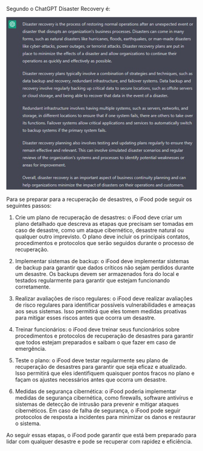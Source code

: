Segundo o ChatGPT Disaster Recovery é:

![Disaster Recovery](/images/Distaster-Recovery.png)

Para se preparar para a recuperação de desastres, o iFood pode seguir os seguintes passos:

1. Crie um plano de recuperação de desastres: o iFood deve criar um plano detalhado que descreva as etapas que precisam ser tomadas em caso de desastre, como um ataque cibernético, desastre natural ou qualquer outro imprevisto. O plano deve incluir os principais contatos, procedimentos e protocolos que serão seguidos durante o processo de recuperação.

2. Implementar sistemas de backup: o iFood deve implementar sistemas de backup para garantir que dados críticos não sejam perdidos durante um desastre. Os backups devem ser armazenados fora do local e testados regularmente para garantir que estejam funcionando corretamente.

3. Realizar avaliações de risco regulares: o iFood deve realizar avaliações de risco regulares para identificar possíveis vulnerabilidades e ameaças aos seus sistemas. Isso permitirá que eles tomem medidas proativas para mitigar esses riscos antes que ocorra um desastre.

4. Treinar funcionários: o iFood deve treinar seus funcionários sobre procedimentos e protocolos de recuperação de desastres para garantir que todos estejam preparados e saibam o que fazer em caso de emergência.

5. Teste o plano: o iFood deve testar regularmente seu plano de recuperação de desastres para garantir que seja eficaz e atualizado. Isso permitirá que eles identifiquem quaisquer pontos fracos no plano e façam os ajustes necessários antes que ocorra um desastre.

6. Medidas de segurança cibernética: o iFood poderia implementar medidas de segurança cibernética, como firewalls, software antivírus e sistemas de detecção de intrusão para prevenir e mitigar ataques cibernéticos. Em caso de falha de segurança, o iFood pode seguir protocolos de resposta a incidentes para minimizar os danos e restaurar o sistema.

Ao seguir essas etapas, o iFood pode garantir que está bem preparado para lidar com qualquer desastre e pode se recuperar com rapidez e eficiência.